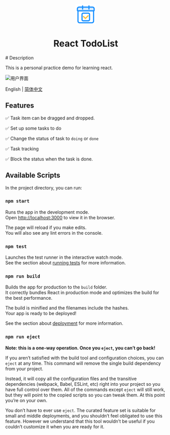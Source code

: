 <p align="center">
  <a href="https://github.com/stefan-ysh/react-todo">
    <img alt="React TodoList" height="64" src="./src/assets/doc/image/logo.svg">
  </a>
</p>
<h1 align="center">React TodoList</h1>
# Description

This is a personal practice demo for learning react.

![用户界面](./src/assets/doc/image/todo-list.gif)

English | [简体中文](./README-zh_CN.md)

## Features

✅ Task item can be dragged and dropped.

✅ Set up some tasks to do

✅ Change the status of task to `doing` or `done`

✅ Task tracking

✅ Block the status when the task is done.

<!-- This project was bootstrapped with [Create React App](https://github.com/facebook/create-react-app). -->

## Available Scripts

In the project directory, you can run:

### `npm start`

Runs the app in the development mode.\
Open [http://localhost:3000](http://localhost:3000) to view it in the browser.

The page will reload if you make edits.\
You will also see any lint errors in the console.

### `npm test`

Launches the test runner in the interactive watch mode.\
See the section about [running tests](https://facebook.github.io/create-react-app/docs/running-tests) for more information.

### `npm run build`

Builds the app for production to the `build` folder.\
It correctly bundles React in production mode and optimizes the build for the best performance.

The build is minified and the filenames include the hashes.\
Your app is ready to be deployed!

See the section about [deployment](https://facebook.github.io/create-react-app/docs/deployment) for more information.

### `npm run eject`

**Note: this is a one-way operation. Once you `eject`, you can’t go back!**

If you aren’t satisfied with the build tool and configuration choices, you can `eject` at any time. This command will remove the single build dependency from your project.

Instead, it will copy all the configuration files and the transitive dependencies (webpack, Babel, ESLint, etc) right into your project so you have full control over them. All of the commands except `eject` will still work, but they will point to the copied scripts so you can tweak them. At this point you’re on your own.

You don’t have to ever use `eject`. The curated feature set is suitable for small and middle deployments, and you shouldn’t feel obligated to use this feature. However we understand that this tool wouldn’t be useful if you couldn’t customize it when you are ready for it.
